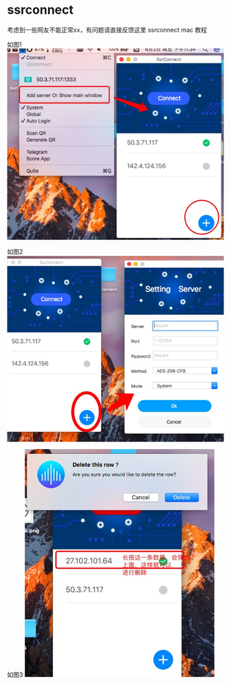 # ssrconnect
考虑到一些网友不能正常xx，有问题请直接反馈这里
ssrconnect mac 教程

如图1
![screenshot](2.png)

如图2
![screenshot](1.png)

如图3
![screenshot](4.png)
